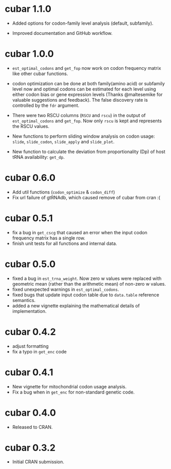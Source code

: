 # cubar 1.1.0

* Added options for codon-family level analysis (default, subfamily).

* Improved documentation and GitHub workflow.

# cubar 1.0.0

* `est_optimal_codons` and `get_fop` now work on codon frequency matrix like
  other cubar functions.
  
* codon optimization can be done at both family(amino acid) or subfamily level
  now and optimal codons can be estimated for each level using either codon
  bias or gene expression levels (Thanks @maltesemike for valuable suggestions
  and feedback). The false discovery rate is controlled by the `fdr` argument.
  
* There were two RSCU columns (`RSCU` and `rscu`) in the output of
  `est_optimal_codons` and `get_fop`. Now only `rscu` is kept and represents
  the RSCU values.
  
* New functions to perform sliding window analysis on codon usage: `slide`,
  `slide_codon`, `slide_apply` and `slide_plot`.

* New function to calculate the deviation from proportionality (Dp) of host
  tRNA availability: `get_dp`.

# cubar 0.6.0

* Add util functions (`codon_optimize` & `codon_diff`)
* Fix url failure of gtRNAdb, which caused remove of cubar from cran :(

# cubar 0.5.1

* fix a bug in `get_cscg` that caused an error when the input codon frequency
  matrix has a single row.
* finish unit tests for all functions and internal data.

# cubar 0.5.0

* fixed a bug in `est_trna_weight`. Now zero w values were replaced with
  geometric mean (rather than the arithmetic mean) of non-zero w values.
* fixed unexpected warnings in `est_optimal_codons`.
* fixed bugs that update input codon table due to `data.table` reference
  semantics.
* added a new vignette explaining the mathematical details of implementation.

# cubar 0.4.2

* adjust formatting
* fix a typo in `get_enc` code

# cubar 0.4.1

* New vignette for mitochondrial codon usage analysis.
* Fix a bug when in `get_enc` for non-standard genetic code.

# cubar 0.4.0

* Released to CRAN.

# cubar 0.3.2

* Initial CRAN submission.
